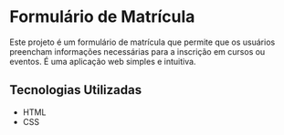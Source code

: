 # Formulário de Matrícula

Este projeto é um formulário de matrícula que permite que os usuários preencham informações necessárias para a inscrição em cursos ou eventos. É uma aplicação web simples e intuitiva.

## Tecnologias Utilizadas

- HTML
- CSS
